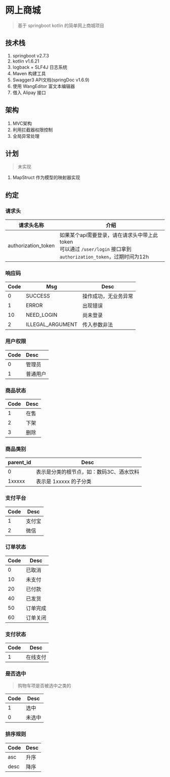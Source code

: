 # 网上商城

> 基于 springboot kotlin 的简单网上商城项目

## 技术栈

1. springboot v2.7.3
2. kotlin v1.6.21
3. logback + SLF4J 日志系统
4. Maven 构建工具
5. Swagger3 API文档(springDoc v1.6.9)
6. 使用 WangEditor 富文本编辑器
7. 借入 Alipay 接口

## 架构

1. MVC架构
2. 利用拦截器权限控制
3. 全局异常处理

## 计划

> 未实现

1. MapStruct 作为模型的映射器实现

## 约定

### 请求头

| 请求头名称          | 介绍                                                         |
| ------------------- | ------------------------------------------------------------ |
| authorization_token | 如果某个api需要登录，请在请求头中带上此token<br />可以通过 `/user/login` 接口拿到 `authorization_token`，过期时间为12h |

### 响应码

| Code | Msg              | Desc                 |
| ---- | ---------------- | -------------------- |
| 0    | SUCCESS          | 操作成功，无业务异常 |
| 1    | ERROR            | 出现错误             |
| 10   | NEED_LOGIN       | 尚未登录             |
| 2    | ILLEGAL_ARGUMENT | 传入参数非法         |

### 用户权限

| Code | Desc     |
| :--- | :------- |
| 0    | 管理员   |
| 1    | 普通用户 |

### 商品状态

| Code | Desc |
| :--- | :--- |
| 1    | 在售 |
| 2    | 下架 |
| 3    | 删除 |

### 商品类别

| parent_id | Desc                                     |
| --------- | ---------------------------------------- |
| 0         | 表示是分类的根节点，如：数码3C、酒水饮料 |
| 1xxxxx    | 表示是 1xxxxx 的子分类                   |

### 支付平台

| Code | Desc   |
| ---- | ------ |
| 1    | 支付宝 |
| 2    | 微信   |

### 订单状态

| Code | Desc     |
| ---- | -------- |
| 0    | 已取消   |
| 10   | 未支付   |
| 20   | 已付款   |
| 40   | 已发货   |
| 50   | 订单完成 |
| 60   | 订单关闭 |

### 支付状态

| Code | Desc     |
| ---- | -------- |
| 1    | 在线支付 |

### 是否选中

> 购物车项是否被选中之类的

| Code | Desc   |
| ---- | ------ |
| 1    | 选中   |
| 0    | 未选中 |

### 排序规则

| Code | Desc |
| ---- | ---- |
| asc  | 升序 |
| desc | 降序 |
